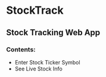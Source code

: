 # StockTrack
## Stock Tracking Web App

### Contents:
- Enter Stock Ticker Symbol
- See Live Stock Info

